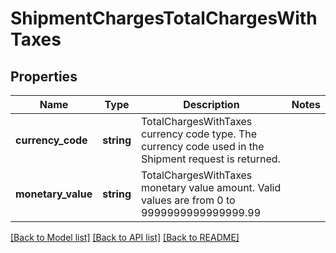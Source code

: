 # ShipmentChargesTotalChargesWithTaxes

## Properties
Name | Type | Description | Notes
------------ | ------------- | ------------- | -------------
**currency_code** | **string** | TotalChargesWithTaxes currency code type. The currency code used in the Shipment request is returned. | 
**monetary_value** | **string** | TotalChargesWithTaxes monetary value amount.  Valid values are from 0 to 9999999999999999.99 | 

[[Back to Model list]](../../README.md#documentation-for-models) [[Back to API list]](../../README.md#documentation-for-api-endpoints) [[Back to README]](../../README.md)

